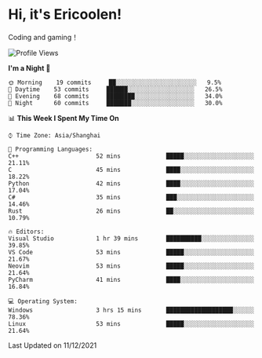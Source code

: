 # Hi, it's Ericoolen!
Coding and gaming！

<!--START_SECTION:waka-->
![Profile Views](http://img.shields.io/badge/Profile%20Views-2-blue)

**I'm a Night 🦉** 

```text
🌞 Morning    19 commits     ██░░░░░░░░░░░░░░░░░░░░░░░   9.5% 
🌆 Daytime    53 commits     ██████░░░░░░░░░░░░░░░░░░░   26.5% 
🌃 Evening    68 commits     ████████░░░░░░░░░░░░░░░░░   34.0% 
🌙 Night      60 commits     ███████░░░░░░░░░░░░░░░░░░   30.0%

```


📊 **This Week I Spent My Time On** 

```text
⌚︎ Time Zone: Asia/Shanghai

💬 Programming Languages: 
C++                      52 mins             █████░░░░░░░░░░░░░░░░░░░░   21.11% 
C                        45 mins             ████░░░░░░░░░░░░░░░░░░░░░   18.22% 
Python                   42 mins             ████░░░░░░░░░░░░░░░░░░░░░   17.04% 
C#                       35 mins             ███░░░░░░░░░░░░░░░░░░░░░░   14.46% 
Rust                     26 mins             ██░░░░░░░░░░░░░░░░░░░░░░░   10.79%

🔥 Editors: 
Visual Studio            1 hr 39 mins        ██████████░░░░░░░░░░░░░░░   39.85% 
VS Code                  53 mins             █████░░░░░░░░░░░░░░░░░░░░   21.67% 
Neovim                   53 mins             █████░░░░░░░░░░░░░░░░░░░░   21.64% 
PyCharm                  41 mins             ████░░░░░░░░░░░░░░░░░░░░░   16.84%

💻 Operating System: 
Windows                  3 hrs 15 mins       ███████████████████░░░░░░   78.36% 
Linux                    53 mins             █████░░░░░░░░░░░░░░░░░░░░   21.64%

```


 Last Updated on 11/12/2021
<!--END_SECTION:waka-->

